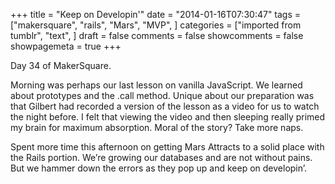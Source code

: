 +++
title = "Keep on Developin'"
date = "2014-01-16T07:30:47"
tags = ["makersquare", "rails", "Mars", "MVP", ]
categories = ["imported from tumblr", "text", ]
draft = false
comments = false
showcomments = false
showpagemeta = true
+++

<p>Day 34 of MakerSquare. </p>

<p>Morning was perhaps our last lesson on vanilla JavaScript. We learned about prototypes and the .call method. Unique about our preparation was that Gilbert had recorded a version of the lesson as a video for us to watch the night before. I felt that viewing the video and then sleeping really primed my brain for maximum absorption. Moral of the story? Take more naps. </p>

<p>Spent more time this afternoon on getting Mars Attracts to a solid place with the Rails portion. We&rsquo;re growing our databases and are not without pains. But we hammer down the errors as they pop up and keep on developin&rsquo;.</p>